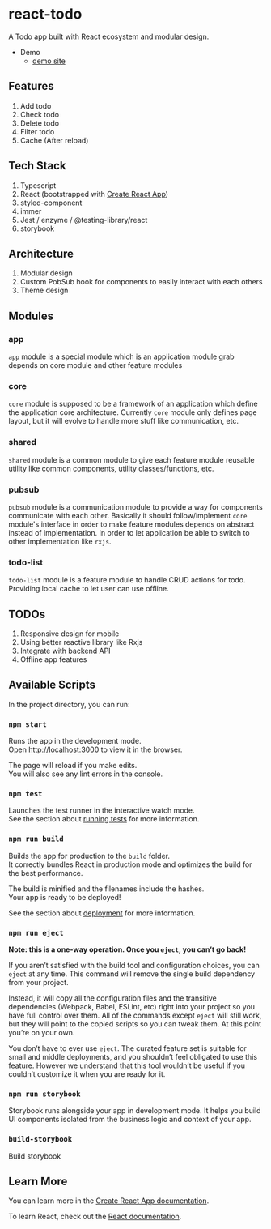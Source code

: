 # react-todo
A Todo app built with React ecosystem and modular design.

* Demo
  * [demo site](https://react-todo.koshuang.now.sh/)

## Features
1. Add todo
1. Check todo
1. Delete todo
1. Filter todo
1. Cache (After reload)

## Tech Stack
1. Typescript
1. React (bootstrapped with [Create React App](https://github.com/facebook/create-react-app))
1. styled-component
1. immer
1. Jest / enzyme / @testing-library/react
1. storybook

## Architecture
1. Modular design
1. Custom PobSub hook for components to easily interact with each others
1. Theme design

## Modules
### app
`app` module is a special module which is an application module grab depends on core module and other feature modules

### core
`core` module is supposed to be a framework of an application which define the application core architecture. Currently `core` module only defines page layout, but it will evolve to handle more stuff like communication, etc.

### shared
`shared` module is a common module to give each feature module reusable utility like common components, utility classes/functions, etc.

### pubsub
`pubsub` module is a communication module to provide a way for components communicate with each other. Basically it should follow/implement `core` module's interface in order to make feature modules depends on abstract instead of implementation. In order to let application be able to switch to other implementation like `rxjs`.

### todo-list
`todo-list` module is a feature module to handle CRUD actions for todo. Providing local cache to let user can use offline.

## TODOs
1. Responsive design for mobile
1. Using better reactive library like Rxjs
1. Integrate with backend API
1. Offline app features

## Available Scripts

In the project directory, you can run:

### `npm start`

Runs the app in the development mode.<br>
Open [http://localhost:3000](http://localhost:3000) to view it in the browser.

The page will reload if you make edits.<br>
You will also see any lint errors in the console.

### `npm test`

Launches the test runner in the interactive watch mode.<br>
See the section about [running tests](https://facebook.github.io/create-react-app/docs/running-tests) for more information.

### `npm run build`

Builds the app for production to the `build` folder.<br>
It correctly bundles React in production mode and optimizes the build for the best performance.

The build is minified and the filenames include the hashes.<br>
Your app is ready to be deployed!

See the section about [deployment](https://facebook.github.io/create-react-app/docs/deployment) for more information.

### `npm run eject`

**Note: this is a one-way operation. Once you `eject`, you can’t go back!**

If you aren’t satisfied with the build tool and configuration choices, you can `eject` at any time. This command will remove the single build dependency from your project.

Instead, it will copy all the configuration files and the transitive dependencies (Webpack, Babel, ESLint, etc) right into your project so you have full control over them. All of the commands except `eject` will still work, but they will point to the copied scripts so you can tweak them. At this point you’re on your own.

You don’t have to ever use `eject`. The curated feature set is suitable for small and middle deployments, and you shouldn’t feel obligated to use this feature. However we understand that this tool wouldn’t be useful if you couldn’t customize it when you are ready for it.

### `npm run storybook`

Storybook runs alongside your app in development mode. It helps you build UI components isolated from the business logic and context of your app.

### `build-storybook`

Build storybook

## Learn More

You can learn more in the [Create React App documentation](https://facebook.github.io/create-react-app/docs/getting-started).

To learn React, check out the [React documentation](https://reactjs.org/).
